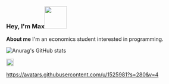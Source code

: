 ### Hey, I'm Max<img src="https://media.giphy.com/media/Wj7lNjMNDxSmc/giphy.gif" width="60px">

**About me**
I'm an economics student interested in programming.

![Anurag's GitHub stats](https://github-readme-stats.vercel.app/api?username=Beatles-without-tea&count_private=true&show_icons=true)

<code><img height="20" src="https://avatars.githubusercontent.com/u/1525981?s=280&v=4"></code>

https://avatars.githubusercontent.com/u/1525981?s=280&v=4
<!--
**Beatles-without-tea/Beatles-without-tea** is a ✨ _special_ ✨ repository because its `README.md` (this file) appears on your GitHub profile.

Here are some ideas to get you started:

- 🔭 I’m currently working on ...
- 🌱 I’m currently learning ...
- 👯 I’m looking to collaborate on ...
- 🤔 I’m looking for help with ...
- 💬 Ask me about ...
- 📫 How to reach me: ...
- 😄 Pronouns: ...
- ⚡ Fun fact: ...

[![Top Langs](https://github-readme-stats.vercel.app/api/top-langs/?username=Beatles-without-tea&layout=compact&count_private=true)](https://github.com/anuraghazra/github-readme-stats)
-->
